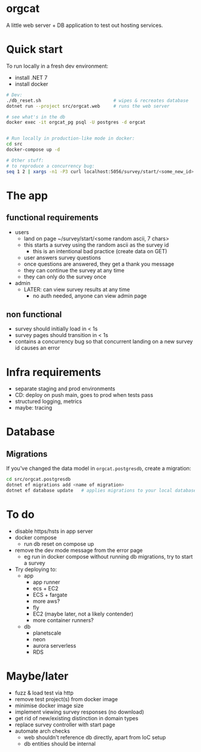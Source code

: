 # orgcat

A little web server + DB application to test out hosting services.

# Quick start
To run locally in a fresh dev environment:

- install .NET 7
- install docker

```sh
# Dev:
./db_reset.sh                           # wipes & recreates database
dotnet run --project src/orgcat.web     # runs the web server

# see what's in the db
docker exec -it orgcat_pg psql -U postgres -d orgcat


# Run locally in production-like mode in docker:
cd src
docker-compose up -d

# Other stuff:
# to reproduce a concurrency bug:
seq 1 2 | xargs -n1 -P3 curl localhost:5056/survey/start/<some_new_id>
```

# The app
## functional requirements
- users
    - land on page ~/survey/start/<some random ascii, 7 chars>
    - this starts a survey using the random ascii as the survey id
        - this is an intentional bad practice (create data on GET)
    - user answers survey questions
    - once questions are answered, they get a thank you message
    - they can continue the survey at any time
    - they can only do the survey once
- admin
    - LATER: can view survey results at any time
        - no auth needed, anyone can view admin page

## non functional
- survey should initially load in < 1s
- survey pages should transition in < 1s
- contains a concurrency bug so that concurrent landing on a new survey id
  causes an error

# Infra requirements
- separate staging and prod environments
- CD: deploy on push main, goes to prod when tests pass
- structured logging, metrics
- maybe: tracing


# Database
## Migrations
If you've changed the data model in `orgcat.postgresdb`, create a migration:

```sh
cd src/orgcat.postgresdb
dotnet ef migrations add <name of migration>
dotnet ef database update   # applies migrations to your local database
```


# To do
- disable https/hsts in app server
- docker compose
    - run db reset on compose up
- remove the dev mode message from the error page
    - eg run in docker compose without running db migrations, try to start a survey
- Try deploying to:
    - app
        - app runner
        - ecs + EC2
        - ECS + fargate
        - more aws?
        - fly
        - EC2 (maybe later, not a likely contender)
        - more container runners?
    - db
        - planetscale
        - neon
        - aurora serverless
        - RDS

# Maybe/later
- fuzz & load test via http
- remove test project(s) from docker image
- minimise docker image size
- implement viewing survey responses (no download)
- get rid of new/existing distinction in domain types
- replace survey controller with start page
- automate arch checks
    - web shouldn't reference db directly, apart from IoC setup
    - db entities should be internal
